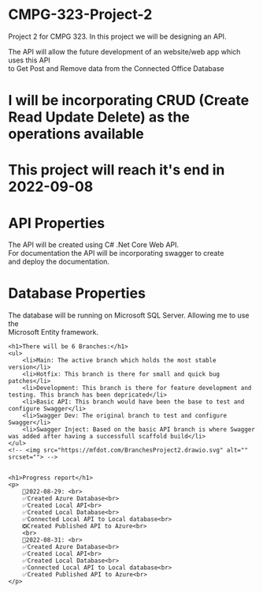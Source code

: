  <h1>CMPG-323-Project-2</h1>
    <p>Project 2 for CMPG 323. In this project we will be designing an API.</p>
    <p>
        The API will allow the future development of an website/web app which uses this API <br>
        to Get Post and Remove data from the Connected Office Database
    </p>
    <h1>I will be incorporating CRUD (Create Read Update Delete) as the operations available</h1>
    <h1>This project will reach it's end in 2022-09-08</h1>
    <h1>API Properties</h1>
    <p>
        The API will be created using C# .Net Core Web API. <br>
        For documentation the API will be incorporating swagger to create <br>
        and deploy the documentation. <br>
    </p>
    <!-- <img src="https://mfdot.com/API.drawio.svg" alt="" srcset=""><br> -->
    <h1>Database Properties</h1>
    <p>
        The database will be running on Microsoft SQL Server. Allowing me to use the <br>
        Microsoft Entity framework. <br>
        <!-- <img src="https://mfdot.com/Database%20ERD.drawio.svg"> -->
    </p>
    
    <h1>There will be 6 Branches:</h1>
    <ul>
        <li>Main: The active branch which holds the most stable version</li>
        <li>Hotfix: This branch is there for small and quick bug patches</li>
        <li>Development: This branch is there for feature development and testing. This branch has been depricated</li>
        <li>Basic API: This branch would have been the base to test and configure Swagger</li>
        <li>Swagger Dev: The original branch to test and configure Swagger</li>
        <li>Swagger Inject: Based on the basic API branch is where Swagger was added after having a successfull scaffold build</li>
    </ul>
    <!-- <img src="https://mfdot.com/BranchesProject2.drawio.svg" alt="" srcset=""> -->
    

    <h1>Progress report</h1>
    <p>
        🎈2022-08-29: <br>
        ✅Created Azure Database<br>
        ✅Created Local API<br>
        ✅Created Local Database<br>
        ✅Connected Local API to Local database<br>
        ❎Created Published API to Azure<br>
        <br>
        🎈2022-08-31: <br>
        ✅Created Azure Database<br>
        ✅Created Local API<br>
        ✅Created Local Database<br>
        ✅Connected Local API to Local database<br>
        ✅Created Published API to Azure<br>
    </p>

